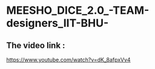 # MEESHO_DICE_2.0_-TEAM-designers_IIT-BHU-

## The video link : 
https://www.youtube.com/watch?v=dK_8afpxVv4
